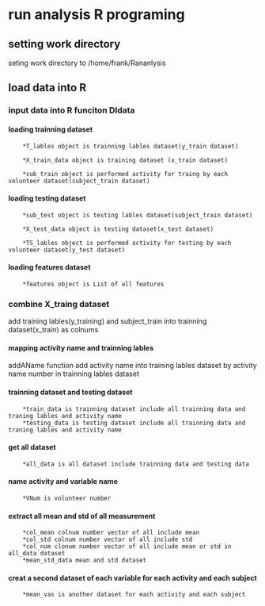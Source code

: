 run analysis R programing 
========================================================
setting work directory
-------------------------------------------------------
seting work directory to /home/frank/Rananlysis

load data into R
--------------------------------------------------------
### input data into R funciton DIdata

#### loading trainning dataset
        
        *T_lables object is trainning lables dataset(y_train dataset)

        *X_train_data object is training dataset (x_train dataset)

        *sub_train object is performed activity for traing by each volunteer dataset(subject_train dataset)

#### loading testing dataset

        *sub_test object is testing lables dataset(subject_train dataset)
        
        *X_test_data object is testing dataset(x_test dataset)
        
        *TS_lables object is performed activity for testing by each volunteer dataset(y_test dataset)
        
#### loading features dataset
        *features object is List of all features
### combine X_traing dataset 
add training lables(y_training) and subject_train into trainning dataset(x_train) as colnums
#### mapping activity name and trainning lables
addAName function add activity name into training lables dataset by activity name number in trainning lables dataset
#### trainning dataset and testing dataset
        *train_data is trainning dataset include all trainning data and traning lables and activity name
        *testing_data is testing dataset include all trainning data and traning lables and activity name
#### get all dataset
        *all_data is all dataset include trainning data and testing data
#### name activity and variable name 
        *VNum is volunteer number
#### extract all mean and std of all measurement
        *col_mean colnum number vector of all include mean
        *col_std colnum number vector of all include std
        *col_num clonum number vector of all include mean or std in all_data dataset
        *mean_std_data mean and std dataset
#### creat a second dataset of each variable for each activity and each subject
        *mean_vas is another dataset for each activity and each subject

